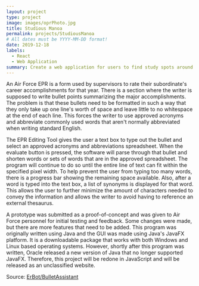 ```yaml
---
layout: project
type: project
image: images/oprPhoto.jpg
title: Studious Manoa
permalink: projects/StudiousManoa
# All dates must be YYYY-MM-DD format!
date: 2019-12-18
labels:
  - React
  - Web Application
summary: Create a web application for users to find study spots around UH Manoa.
---
```


An Air Force EPR is a form used by supervisors to rate their subordinate's career accomplishments for that year. There is a section where the writer is supposed to write bullet points summarizing the major accomplishments. The problem is that these bullets need to be formatted in such a way that they only take up one line's worth of space and leave little to no whitespace at the end of each line. This forces the writer to use approved acronyms and abbreviate commonly used words that aren't normally abbreviated when writing standard English.

The EPR Editing Tool gives the user a text box to type out the bullet and select an approved acronyms and abbreviations spreadsheet. When the evaluate button is pressed, the software will parse through that bullet and shorten words or sets of words that are in the approved spreadsheet. The program will continue to do so until the entire line of text can fit within the specified pixel width. To help prevent the user from typing too many words, there is a progress bar showing the remaining space available. Also, after a word is typed into the text box, a list of synonyms is displayed for that word. This allows the user to further minimize the amount of characters needed to convey the information and allows the writer to avoid having to reference an external thesaurus.

A prototype was submitted as a proof-of-concept and was given to Air Force personnel for initial testing and feedback. Some changes were made, but there are more features that need to be added. This program was originally written using Java and the GUI was made using Java's JavaFX platform. It is a downloadable package that works with both Windows and Linux based operating systems. However, shortly after this program was written, Oracle released a new version of Java that no longer supported JavaFX. Therefore, this project will be redone in JavaScript and will be released as an unclassified website.




Source: <a href="https://github.com/studious-manoa/studious-manoa"><i class="large github icon "></i>ErBot/BulletAssistant</a>

